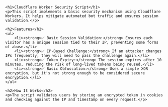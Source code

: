 <!DOCTYPE html>
<html lang="en">

    <h1>Cloudflare Worker Security Script</h1>
    <p>This script implements a basic security mechanism using Cloudflare Workers. It helps mitigate automated bot traffic and ensures session validation.</p>
    
    <h2>Features</h2>
    <ul>
        <li><strong>✅ Basic Session Validation:</strong> Ensures each visitor has a unique session tied to their IP, preventing some forms of abuse.</li>
        <li><strong>✅ IP-Based Challenge:</strong> If an attacker changes IPs frequently, they will need to pass the challenge again.</li>
        <li><strong>✅ Token Expiry:</strong> The session expires after 10 minutes, reducing the risk of long-lived tokens being reused.</li>
        <li><strong>✅ Basic Obfuscation:</strong> Uses a simple XOR encryption, but it's not strong enough to be considered secure encryption.</li>
    </ul>

    <h2>How It Works</h2>
    <p>The script validates users by storing an encrypted token in cookies and checking against the IP and timestamp on every request.</p>

</html>
